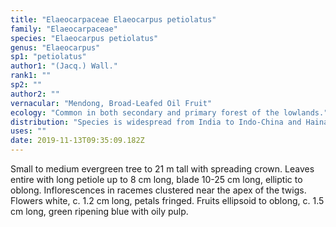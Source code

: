 ```yaml
---
title: "Elaeocarpaceae Elaeocarpus petiolatus"
family: "Elaeocarpaceae"
species: "Elaeocarpus petiolatus"
genus: "Elaeocarpus"
sp1: "petiolatus"
author1: "(Jacq.) Wall."
rank1: ""
sp2: ""
author2: ""
vernacular: "Mendong, Broad-Leafed Oil Fruit"
ecology: "Common in both secondary and primary forest of the lowlands."
distribution: "Species is widespread from India to Indo-China and Hainan, to Sumatra, Java and Borneo."
uses: ""
date: 2019-11-13T09:35:09.182Z
---
```

Small to medium evergreen tree to 21 m tall with spreading crown. Leaves entire with long petiole up to 8 cm long, blade 10-25 cm long, elliptic to oblong. Inflorescences in racemes clustered near the apex of the twigs. Flowers white, c. 1.2 cm long, petals fringed. Fruits ellipsoid to oblong, c. 1.5 cm long, green ripening blue with oily pulp.